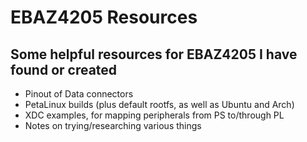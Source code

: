 # EBAZ4205 Resources

## Some helpful resources for EBAZ4205 I have found or created
- Pinout of Data connectors
- PetaLinux builds (plus default rootfs, as well as Ubuntu and Arch)
- XDC examples, for mapping peripherals from PS to/through PL
- Notes on trying/researching various things
